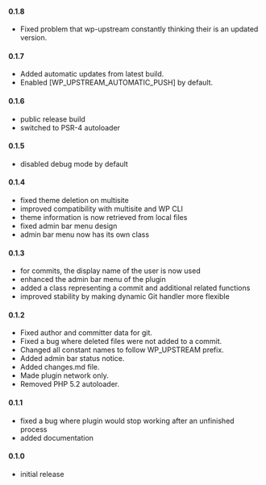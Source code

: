 #### 0.1.8
* Fixed problem that wp-upstream constantly thinking their is an updated version.

#### 0.1.7
* Added automatic updates from latest build.
* Enabled [WP_UPSTREAM_AUTOMATIC_PUSH] by default.

#### 0.1.6
* public release build
* switched to PSR-4 autoloader

#### 0.1.5
* disabled debug mode by default

#### 0.1.4
* fixed theme deletion on multisite
* improved compatibility with multisite and WP CLI
* theme information is now retrieved from local files
* fixed admin bar menu design
* admin bar menu now has its own class

#### 0.1.3
* for commits, the display name of the user is now used
* enhanced the admin bar menu of the plugin
* added a class representing a commit and additional related functions
* improved stability by making dynamic Git handler more flexible

#### 0.1.2
* Fixed author and committer data for git.
* Fixed a bug where deleted files were not added to a commit.
* Changed all constant names to follow WP_UPSTREAM prefix.
* Added admin bar status notice.
* Added changes.md file.
* Made plugin network only.
* Removed PHP 5.2 autoloader.

#### 0.1.1
* fixed a bug where plugin would stop working after an unfinished process
* added documentation

#### 0.1.0
* initial release
